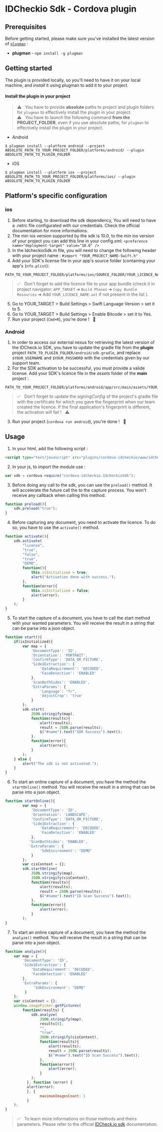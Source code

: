 # IDCheckio Sdk - Cordova plugin

## Prerequisites
Before getting started, please make sure you've installed the latest version of [`plugman`](https://www.npmjs.com/package/plugman) :
- **plugman** - `npm install -g plugman`

## Getting started

The plugin is provided locally, so you'll need to have it on your local machine, and *install* it using plugman to add it to your project.

#### Install the plugin in your project
> ⚠️ &nbsp; You have to provide **absolute** paths to project and plugin folders for `plugman` to effectively install the plugin in your project.  \
> ⚠️ &nbsp; You have to launch the following command **from the PROJECT_FOLDER**, even if you use absolute paths, for `plugman` to effectively install the plugin in your project.

- Android
```shell
$ plugman install --platform android --project ABSOLUTE_PATH_TO_YOUR_PROJECT_FOLDER/platforms/android/ --plugin ABSOLUTE_PATH_TO_PLUGIN_FOLDER
```

- iOS
```shell
$ plugman install --platform ios --project ABSOLUTE_PATH_TO_YOUR_PROJECT_FOLDER/platforms/ios/ --plugin ABSOLUTE_PATH_TO_PLUGIN_FOLDER
```

## Platform's specific configuration

### ios
1. Before starting, to download the sdk dependency, You will need to have a .netrc file configurated with our credentials. Check the official documentation for more informations.
2. The min ios version supported by the sdk is 10.0, to the min ios version of your project you can add this line in your config.xml: `<preference name="deployment-target" value="10.0" />`
3. In the IdcheckioSdk.m file, you will need to change the following header with your project name : `#import "YOUR_PROJECT_NAME-Swift.h"`
4. Add your SDK's license file in your app's source folder (containing your app's `Info.plist`):
  ```
  PATH_TO_YOUR_PROJECT_FOLDER/platforms/ios/SOURCE_FOLDER/YOUR_LICENCE_NAME.axt
  ```
  > ✅ &nbsp; Don't forget to add the licence file to your app bundle (check it in project navigator: `APP_TARGET` ➜ `Build Phases` ➜ `Copy Bundle Resources` ➜ Add `YOUR_LICENCE_NAME.axt` if not present in the list ).
5. Go to YOUR_TARGET > Build Settings > Swift Language Version > set it to 5.
6. Go to YOUR_TARGET > Build Settings > Enable Bitcode > set it to Yes.
7. Run your project (`Cmd+R`), you're done !  &nbsp; 🎉

### Android

1. In order to access our external nexus for retrieving the latest version of the IDCheck.io SDK, you have to update the gradle file from the **plugin** project `PATH_TO_PLUGIN_FOLDER/android/sdk.gradle`, and replace `$YOUR_USERNAME` and `$YOUR_PASSWORD` with the credentials given by our support team.
2. For the SDK activation to be successful, you must provide a valide license. Add your SDK's licence file in the *assets* folder of the **main** project :
  ```
  PATH_TO_YOUR_PROJECT_FOLDER/platforms/android/app/src/main/assets/YOUR_LICENCE_NAME.axt
  ```
  > ✅ &nbsp; Don't forget to update the *signingConfig* of the project's gradle file with the certificate for which you gave the fingerprint when our team created the licence. If the final application's fingerprint is different, the activation will fail ! &nbsp; ⚠️
3. Run your project (`cordova run android`), you're done ! &nbsp; 🎉

## Usage

1. In your html, add the following script :
```html
<script type="text/javascript" src="plugins/cordova-idcheckio/www/idcheckio-sdk.js"></script>
```
2. In your js, to import the module use :
```javascript
var sdk = cordova.require("cordova-idcheckio.IdcheckioSdk");
```
3. Before doing any call to the sdk, you can use the `preload()` method. It will accelerate the future call the to the capture process. You won't receive any callback when calling this method.
```javascript
function preload(){
    sdk.preload("true");
}
```
4. Before capturing any document, you need to activate the licence. To do so, you have to use the `activate()` method.
```javascript
function activate(){
    sdk.activate(
        "license",
        "true",
        "false",
        "true",
        "DEMO",
        function(){
            this.isInitialized = true;
            alert("Activation done with success.");
        },
        function(error){
            this.isInitialized = false;
            alert(error);
        }
    );
}
```
5. To start the capture of a document, you have to call the start method with your wanted parameters. You will receive the result in a string that can be parse into a json object.
```javascript
function start(){
    if(isInitialized){
        var map = {
            'DocumentType': 'ID',
            'Orientation': 'PORTRAIT',
            'ConfirmType': 'DATA_OR_PICTURE',
            'Side1Extraction': {
                'DataRequirement': 'DECODED',
                'FaceDetection': 'ENABLED'
            },
            'ScanBothSides': 'ENABLED',
            'ExtraParams': {
                'Language': "fr",
                'AdjustCrop': 'true'
            }
        };
        sdk.start(
            JSON.stringify(map),
            function(results){
                alert(results);
                result = JSON.parse(results);
                $("#name").text("SDK Success").text();
            },
            function(error){
                alert(error);
            }
        );
    } else {
        alert("The sdk is not activated.");
    }
}
```
6. To start an online capture of a document, you have the method the `startOnline()` method. You will receive the result in a string that can be parse into a json object.
```javascript
function startOnline(){
        var map = {
            'DocumentType': 'ID',
            'Orientation': 'LANDSCAPE',
            'ConfirmType': 'DATA_OR_PICTURE',
            'Side1Extraction': {
                'DataRequirement': 'DECODED',
                'FaceDetection': 'ENABLED'
            },
           'ScanBothSides': 'ENABLED',
           'ExtraParams': {
                'SdkEnvironment': "DEMO"
            }
        };
        var cisContext = {};
        sdk.startOnline(
            JSON.stringify(map),
            JSON.stringify(cisContext),
            function(results){
                alert(results);
                result = JSON.parse(results);
                $("#name").text("ID Scan Success").text();
            },
            function(error){
                alert(error);
            }
        );
}
```    
7. To start an online capture of a document, you have the method the `analyze()` method. You will receive the result in a string that can be parse into a json object.
```javascript
function analyze(){
    var map = {
        'DocumentType': 'ID',
        'Side1Extraction': {
            'DataRequirement': 'DECODED',
            'FaceDetection': 'ENABLED'
        },
        'ExtraParams': {
             'SdkEnvironment': "DEMO"
         }
    };
    var cisContext = {};
    window.imagePicker.getPictures(
        function(results) {
            sdk.analyze(
                JSON.stringify(map),
                results[0],
                "",
                "true",
                JSON.stringify(cisContext),
                function(results){
                    alert(results);
                    result = JSON.parse(results);
                    $("#name").text("ID Scan Success").text();
                },
                function(error){
                    alert(error);
                }
            );
	      }, function (error) {
          alert(error);
	      }, {
		        maximumImagesCount: 1
	      }
    );
}
```   
  > ✅ &nbsp; To learn more informations on those methods and theirs parameters. Please refer to the official [IDCheck.io sdk](https://support.ariadnext.com) documentation.

